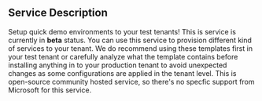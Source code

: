 ## Service Description

Setup quick demo environments to your test tenants! This is service is currently in **beta** status. You can use this service to provision different kind of services to your tenant. We do recommend using these templates first in your test tenant or carefully analyze what the template contains before installing anything in to your production tenant to avoid unexpected changes as some configurations are applied in the tenant level. This is open-source community hosted service, so there's no specfic support from Microsoft for this service.
